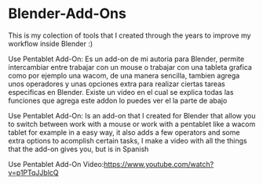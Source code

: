 # Blender-Add-Ons
This is my colection of tools that I created through the years to improve my workflow inside Blender :)

Use Pentablet Add-On: Es un add-on de mi autoria para Blender, permite intercambiar entre trabajar con un mouse o trabajar con una tableta grafica como por ejemplo una wacom, de una manera sencilla, tambien agrega unos operadores y unas opciones extra para realizar ciertas tareas especificas en Blender. Existe un video en el cual se explica todas las funciones que agrega este addon lo puedes ver el la parte de abajo

Use Pentablet Add-On: Is an add-on that I created for Blender that allow you to switch between work with a mouse or work with a pentablet like a wacom tablet for example in a easy way, it also adds a few operators and some extra options to acomplish certain tasks, I make a video with all the things that the add-on gives you, but is in Spanish

Use Pentablet Add-On Video:https://www.youtube.com/watch?v=p1PTqJJblcQ


